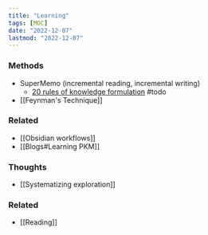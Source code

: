 ```yaml
---
title: "Learning"
tags: [MOC]
date: "2022-12-07"
lastmod: "2022-12-07"
---
```


### Methods
- SuperMemo (incremental reading, incremental writing)
	- [20 rules of knowledge formulation](https://supermemo.guru/wiki/20_rules_of_knowledge_formulation) #todo
- [[Feynman's Technique]]

### Related
- [[Obsidian workflows]]
- [[Blogs#Learning PKM]]

### Thoughts
- [[Systematizing exploration]]

### Related
- [[Reading]]
